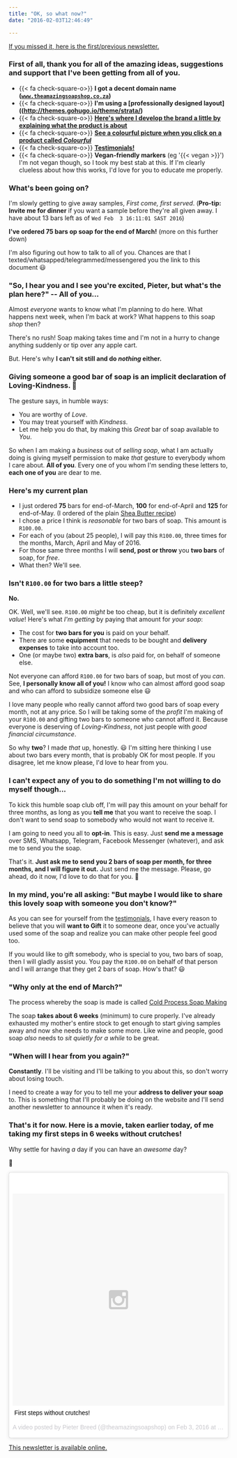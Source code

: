 ```yaml
---
title: "OK, so what now?"
date: "2016-02-03T12:46:49"

---
```


[If you missed it, here is the first/previous newsletter.](/newsletter/welcome)

### First of all, thank you for all of the amazing ideas, suggestions and support that I've been getting from all of you.

 - {{< fa check-square-o>}} **I got a decent domain name ([`www.theamazingsoapshop.co.za`](//www.theamazingsoapshop.co.za))**
 - {{< fa check-square-o>}} **I'm using a [professionally designed layout]((http://themes.gohugo.io/theme/strata/)**
 - {{< fa check-square-o>}} **[Here's where I develop the brand a little by explaining what the product is about](//www.theamazingsoapshop.co.za/#about)**
 - {{< fa check-square-o>}} **[See a colourful picture when you click on a product called *Colourful*](//www.theamazingsoapshop.co.za/batches/2016-01-27-3/#batch-sample-image)**
 - {{< fa check-square-o>}} **[Testimonials!](//www.theamazingsoapshop.co.za/#testimonials)**
 - {{< fa check-square-o>}} **Vegan-friendly markers** (eg '{{< vegan >}}') I'm not vegan though, so I took my best stab at this. If I'm clearly clueless about how this works, I'd love for you to educate me properly.


### What's been going on?

I'm slowly getting to give away samples, *First come, first served*. (**Pro-tip: Invite me for dinner** if you want a sample before they're all given away. I have about 13 bars left as of `Wed Feb  3 16:11:01 SAST 2016`)

**I've ordered 75 bars op soap for the end of March!** (more on this further down)

I'm also figuring out how to talk to all of you. Chances are that I texted/whatsapped/telegrammed/messengered you the link to this document &#x1f603;
 
### "So, I hear you and I see you're excited, Pieter, but what's the plan here?" -- All of you...

Almost *everyone* wants to know what I'm planning to do here. What happens next week, when I'm back at work? What happens to this soap *shop* then?

There's no rush! Soap making takes time and I'm not in a hurry to change anything suddenly or tip over any apple cart.

But. Here's why **I can't sit still and do *nothing* either.**

### Giving someone a good bar of soap is an implicit declaration of Loving-Kindness. &#x1f499;

The gesture says, in humble ways:

 - You are worthy of *Love*.
 - You may treat yourself with *Kindness*.
 - Let me help you do that, by making this *Great* bar of soap available to *You*.

So when I am making a *business* out of *selling soap*, what I am actually doing is giving myself permission to make *that* gesture to everybody whom I care about. **All of you**. Every one of you whom I'm sending these letters to, **each one of you** are dear to me. 

### Here's my current plan

 - I just ordered **75** bars for end-of-March, **100** for end-of-April and **125** for end-of-May. (I ordered of the plain [Shea Butter recipe](/batches/29-01-2016-1/))
 - I chose a price I think is *reasonable* for two bars of soap. This amount is `R100.00`.
 - For each of you (about 25 people), I will pay this `R100.00`, three times for the months, March, April and May of 2016. 
 - For those same three months I will **send, post or throw** you **two bars** of soap, for *free*.
 - What then? We'll see.
 
### Isn't `R100.00` for **two bars** a little steep?

**No.** 

OK. Well, we'll see. `R100.00` *might* be too cheap, but it is definitely *excellent value*! Here's what *I'm getting* by paying that amount for *your soap*:

 - The cost for **two bars for you** is paid on your behalf.
 - There are some **equipment** that needs to be bought and **delivery expenses** to take into account too.
 - One (or maybe two) **extra bars**, is *also* paid for, on behalf of someone else.
 
Not everyone can afford `R100.00` for two bars of soap, but most of you *can*. See, **I personally know all of you!** I know who can almost afford good soap and who can afford to subsidize someone else &#x1f603;

I love many people who really cannot afford two good bars of soap every month, not at any price. So I will be taking some of the *profit* I'm making of your `R100.00` and gifting two bars to someone who cannot afford it. Because everyone is deserving of *Loving-Kindness*, not just people with *good financial circumstance*.

So why **two**? I made *that* up, honestly. &#x1f603; I'm sitting here thinking I use about two bars every month, that is probably OK for most people. If you disagree, let me know please, I'd love to hear from you.

### I can't expect any of you to do something I'm not willing to do myself though...

To kick this humble soap club off, I'm will pay this amount on your behalf for three months, as long as you **tell me** that you want to receive the soap. I don't want to send soap to somebody who would not want to receive it. 

I am going to need you all to **opt-in**. This is easy. Just **send me a message** over SMS, Whatsapp, Telegram, Facebook Messenger (whatever), and ask me to send you the soap.

That's it. **Just ask me to send you 2 bars of soap per month, for three months, and I will figure it out.** Just send me the message. Please, go ahead, do it now, I'd love to do that for you. &#x1f499;

### In my mind, you're all asking: "But maybe I would like to share this lovely soap with someone you don't know?"

As you can see for yourself from the [testimonials](/*testimonials), I have every reason to believe that you will **want to Gift** it to someone dear, once you've actually used some of the soap and realize you can make other people feel good too.

If you would like to gift somebody, who is special to you, two bars of soap, then I will gladly assist you. You pay the `R100.00` on behalf of that person and I will arrange that they get 2 bars of soap. How's that? &#x1f603;

### "Why only at the end of March?"

The process whereby the soap is made is called [Cold Process Soap Making](http://www.soap-making-resource.com/cold-process-soap-making.html)

The soap **takes about 6 weeks** (minimum) to cure properly. I've already exhausted my mother's entire stock to get enough to start giving samples away and now she needs to make some more. Like wine and people, good soap *also* needs to *sit quietly for a while* to be great.

### "When will I hear from you again?"

**Constantly**. I'll be visiting and I'll be talking to you about this, so don't worry about losing touch.

I need to create a way for you to tell me your **address to deliver your soap** to. This is something that I'll probably be doing on the website and I'll send another newsletter to announce it when it's ready.

### That's it for now. Here is a movie, taken earlier today, of me taking my first steps in 6 weeks without crutches! 

Why settle for having *a* day if you can have an *awesome* day?

&#x1f499;

<blockquote class="instagram-media" data-instgrm-captioned data-instgrm-version="6" style=" background:#FFF; border:0; border-radius:3px; box-shadow:0 0 1px 0 rgba(0,0,0,0.5),0 1px 10px 0 rgba(0,0,0,0.15); margin: 1px; max-width:658px; padding:0; width:99.375%; width:-webkit-calc(100% - 2px); width:calc(100% - 2px);"><div style="padding:8px;"> <div style=" background:#F8F8F8; line-height:0; margin-top:40px; padding:50.0% 0; text-align:center; width:100%;"> <div style=" background:url(data:image/png;base64,iVBORw0KGgoAAAANSUhEUgAAACwAAAAsCAMAAAApWqozAAAAGFBMVEUiIiI9PT0eHh4gIB4hIBkcHBwcHBwcHBydr+JQAAAACHRSTlMABA4YHyQsM5jtaMwAAADfSURBVDjL7ZVBEgMhCAQBAf//42xcNbpAqakcM0ftUmFAAIBE81IqBJdS3lS6zs3bIpB9WED3YYXFPmHRfT8sgyrCP1x8uEUxLMzNWElFOYCV6mHWWwMzdPEKHlhLw7NWJqkHc4uIZphavDzA2JPzUDsBZziNae2S6owH8xPmX8G7zzgKEOPUoYHvGz1TBCxMkd3kwNVbU0gKHkx+iZILf77IofhrY1nYFnB/lQPb79drWOyJVa/DAvg9B/rLB4cC+Nqgdz/TvBbBnr6GBReqn/nRmDgaQEej7WhonozjF+Y2I/fZou/qAAAAAElFTkSuQmCC); display:block; height:44px; margin:0 auto -44px; position:relative; top:-22px; width:44px;"></div></div> <p style=" margin:8px 0 0 0; padding:0 4px;"> <a href="https://www.instagram.com/p/BBUcX6NAuT6/" style=" color:#000; font-family:Arial,sans-serif; font-size:14px; font-style:normal; font-weight:normal; line-height:17px; text-decoration:none; word-wrap:break-word;" target="_blank">First steps without crutches!</a></p> <p style=" color:#c9c8cd; font-family:Arial,sans-serif; font-size:14px; line-height:17px; margin-bottom:0; margin-top:8px; overflow:hidden; padding:8px 0 7px; text-align:center; text-overflow:ellipsis; white-space:nowrap;">A video posted by Pieter Breed (@theamazingsoapshop) on <time style=" font-family:Arial,sans-serif; font-size:14px; line-height:17px;" datetime="2016-02-03T09:40:23+00:00">Feb 3, 2016 at 1:40am PST</time></p></div></blockquote>
<script async defer src="//platform.instagram.com/en_US/embeds.js"></script>

[This newsletter is available online.](//newsletter/what-now)

